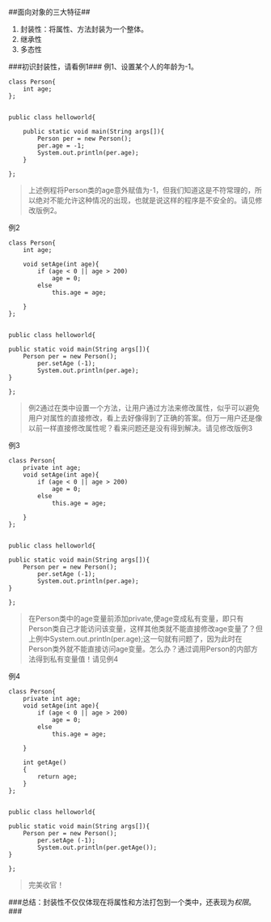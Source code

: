 ##面向对象的三大特征##
1. 封装性：将属性、方法封装为一个整体。
2. 继承性
3. 多态性


###初识封装性，请看例1###
例1、设置某个人的年龄为-1。

	class Person{
		int age;
	};


	public class helloworld{

		public static void main(String args[]){
			Person per = new Person();
			per.age = -1;
			System.out.println(per.age);
		}
	
	};

> 上述例程将Person类的age意外赋值为-1，但我们知道这是不符常理的，所以绝对不能允许这种情况的出现，也就是说这样的程序是不安全的。请见修改版例2。

例2

	class Person{
		int age;
	
		void setAge(int age){
			if (age < 0 || age > 200)
				age = 0;
			else
				this.age = age;
			
		}
	};


	public class helloworld{
	
	public static void main(String args[]){
		Person per = new Person();
			per.setAge (-1);
			System.out.println(per.age);
	}
	
	};



> 例2通过在类中设置一个方法，让用户通过方法来修改属性，似乎可以避免用户对属性的直接修改，看上去好像得到了正确的答案。但万一用户还是像以前一样直接修改属性呢？看来问题还是没有得到解决。请见修改版例3

例3

	class Person{
		private int age;
		void setAge(int age){
			if (age < 0 || age > 200)
				age = 0;
			else
				this.age = age;
			
		}
	};
	
	
	public class helloworld{
	
	public static void main(String args[]){
		Person per = new Person();
			per.setAge (-1);
			System.out.println(per.age);
	}
	
	};

>在Person类中的age变量前添加private,使age变成私有变量，即只有Person类自己才能访问该变量，这样其他类就不能直接修改age变量了？但上例中System.out.println(per.age);这一句就有问题了，因为此时在Person类外就不能直接访问age变量。怎么办？通过调用Person的内部方法得到私有变量值！请见例4

例4

	class Person{
		private int age;
		void setAge(int age){
			if (age < 0 || age > 200)
				age = 0;
			else
				this.age = age;
			
		}
	
		int getAge()
		{
			return age;
		}
	};
	
	
	public class helloworld{
	
	public static void main(String args[]){
		Person per = new Person();
			per.setAge (-1);
			System.out.println(per.getAge());
	}
	
	};

> 完美收官！

###总结：封装性不仅仅体现在将属性和方法打包到一个类中，还表现为*权限*。###
